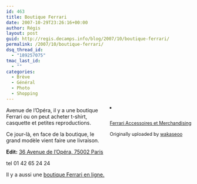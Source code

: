 ```yaml
---
id: 463
title: Boutique Ferrari
date: 2007-10-29T23:26:16+00:00
author: Régis
layout: post
guid: http://regis.decamps.info/blog/2007/10/boutique-ferrari/
permalink: /2007/10/boutique-ferrari/
dsq_thread_id:
  - "189257075"
tmac_last_id:
  - ""
categories:
  - Brève
  - Général
  - Photo
  - Shopping
---
```

<div style="float: right; margin-left: 10px; margin-bottom: 10px;">
  <a href="http://www.flickr.com/photos/wakaseoo/1801073374/" title="photo sharing"><img src="http://farm3.static.flickr.com/2197/1801073374_0d1c6be525_m.jpg" alt="" style="border: solid 2px #000000;" /></a><br /> <br /> <span style="font-size: 0.9em; margin-top: 0px;"><br /> <a href="http://www.flickr.com/photos/wakaseoo/1801073374/">Ferrari Accessoires et Merchandising</a><br /> <br /> Originally uploaded by <a href="http://www.flickr.com/people/wakaseoo/">wakaseoo</a><br /> </span>
</div>

Avenue de l&rsquo;Opéra, il y a une boutique Ferrari ou on peut acheter t-shirt, casquette et petites reproductions. 
  
Ce jour-là, en face de la boutique, le grand modèle vient faire une livraison.

**Edit:** [36 Avenue de l&rsquo;Opéra, 75002 Paris](http://maps.google.fr/places/fr/paris/avenue-de-l'op%C3%A9ra/36/-ferrari-accessoires-et-merchandising)
  
tel 01 42 65 24 24‎
  

  
Il y a aussi une [boutique Ferrari en ligne.](http://store.ferrari.com/en/)
  
<br clear="all" />